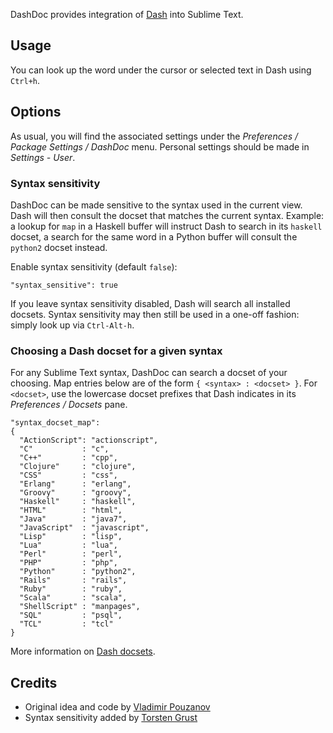 DashDoc provides integration of [Dash][1] into Sublime Text.

## Usage

You can look up the word under the cursor or selected text in Dash using `Ctrl+h`.

## Options

As usual, you will find the associated settings under the *Preferences / Package Settings / DashDoc* menu.  Personal settings should be made in *Settings - User*.

### Syntax sensitivity

DashDoc can be made sensitive to the syntax used in the current view. Dash will then consult the docset that matches the current syntax.  Example: a lookup for `map` in a Haskell buffer will instruct Dash to search in its `haskell` docset, a search for the same word in a Python buffer will consult the `python2` docset instead.  

Enable syntax sensitivity (default `false`):

    "syntax_sensitive": true

If you leave syntax sensitivity disabled, Dash will search all installed docsets.  Syntax sensitivity may then still be used in a one-off fashion: simply look up via `Ctrl-Alt-h`.

### Choosing a Dash docset for a given syntax

For any Sublime Text syntax, DashDoc can search a docset of your choosing. Map entries below are of the form `{ <syntax> : <docset> }`. For `<docset>`, use the lowercase docset prefixes that Dash indicates in its *Preferences / Docsets* pane.

    "syntax_docset_map":
    {
      "ActionScript": "actionscript",
      "C"           : "c",
      "C++"         : "cpp",
      "Clojure"     : "clojure",
      "CSS"         : "css",
      "Erlang"      : "erlang",
      "Groovy"      : "groovy",
      "Haskell"     : "haskell",
      "HTML"        : "html",
      "Java"        : "java7",
      "JavaScript"  : "javascript",
      "Lisp"        : "lisp",
      "Lua"         : "lua",
      "Perl"        : "perl",
      "PHP"         : "php",
      "Python"      : "python2",
      "Rails"       : "rails",
      "Ruby"        : "ruby",
      "Scala"       : "scala",
      "ShellScript" : "manpages",
      "SQL"         : "psql",
      "TCL"         : "tcl"
    }

More information on [Dash docsets][2].

## Credits

* Original idea and code by [Vladimir Pouzanov][3]
* Syntax sensitivity added by [Torsten Grust][4]

[1]: http://itunes.apple.com/us/app/dash-docs-snippets/id458034879?mt=12
[2]: http://kapeli.com/docsets/
[3]: http://farcaller.net/
[4]: http://db.inf.uni-tuebingen.de/team/grust/
